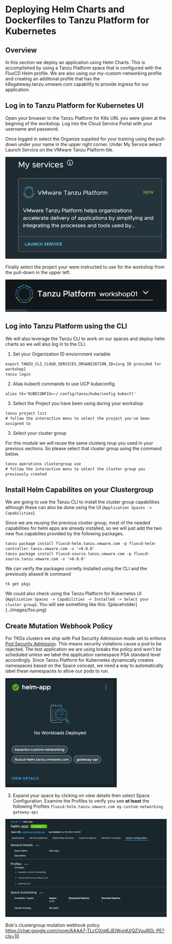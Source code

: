 # Deploying Helm Charts and Dockerfiles to Tanzu Platform for Kubernetes

## Overview

In this section we deploy an application using Helm Charts.  This is accomplished by using a Tanzu Platform space that is configured with the FluxCD Helm profile.  We are also using our my-custom-networking profile and creating an additonal profile that has the k8sgateway.tanzu.vmware.com capability to provide ingress for our application.

## Log in to Tanzu Platform for Kubernetes UI

Open your browser to the Tanzu Platform for K8s URL you were given at the begining of the workshop. Log into the Cloud Service Portal with your username and password.  

Once logged in select the Organize supplied for your training using the pull-down under your name in the upper right corner.  Under My Service select Launch Service on the VMware Tanzu Platform tile.

![My Services](../images/myservices.png)

Finally select the project your were instructed to use for the workshop from the pull-down in the upper left.

![Project](../images/project.png)

## Log into Tanzu Platform using the CLI

We will also leverage the Tanzu CLI to work on our spaces and deploy helm charts so we will also log in to the CLI.

1. Set your Organization ID enviornment variable 
```
export TANZU_CLI_CLOUD_SERVICES_ORGANIZATION_ID={org ID provided for workshop}
tanzu login
```
2. Alias kubectl commands to use UCP kubeconfig
```
alias tk='KUBECONFIG=~/.config/tanzu/kube/config kubectl'
```
3. Select the Project you have been using during your workshop
```
tanzu project list
# follow the interactive menu to select the project you've been assigned to
```
3. Select your cluster group

For this module we will reuse the same clusterg roup you used in your previous sections.  So please select that cluster group using the command below.

```
tanzu operations clustergroup use
# follow the interactive menu to select the cluster group you previously created
```

## Install Helm Capabilites on your Clustergroup

We are going to use the Tanzu CLI to install the cluster group capabilities although these can also be done using the UI (`Application Spaces -> Capabilities`).

Since we are reusing the previous cluster group, most of the needed capabilities for helm apps are already installed, so we will just add the two new flux capabilies provided by the following packages.

```
tanzu package install fluxcd-helm.tanzu.vmware.com -p fluxcd-helm-controller.tanzu.vmware.com -v '>0.0.0'
tanzu package install fluxcd-source.tanzu.vmware.com -p fluxcd-source.tanzu.vmware.com -v '>0.0.0'
```

We can verify the packages corretly installed using the CLI and the previously aliased tk command
```
tk get pkgi
```

We could also check using the Tanzu Platform for Kubernetes UI (`Application Spaces -> Capabilities -> Installed -> Select your cluster group`).  You will see something like this:
![placeholder]{../images/foo.png}

## Create Mutation Webhook Policy

For TKGs clusters we ship with Pod Security Admission mode set to enforce [Pod Security Admission](https://kubernetes.io/docs/concepts/security/pod-security-admission/).  This means security violations cause a pod to be rejected. The test application we are using breaks the policy and won't be scheduled unless we label the application namespace PSA standard level accordingly.  Since Tanzu Platform for Kubernetes dynamically creates namespaces based on the Space concept, we need a way to automatically label these namespaces to allow our pods to run.



![Space Ready](../images/helm-space-tile.png)

3. Expand your space by clicking on view details then select Space Configuration.  Examine the Profiles to verify you see **at least** the following Profiles `fluxcd-helm.tanzu.vmware.com my-custom-networking gateway-api`

![Space Configuration](../images/helm-space-configuration.png)

Bob's clustergroup mutation webhook policy https://chat.google.com/room/AAAA7-TLcC0/qtEJEIWujdU/QZVuuRDL-PE?cls=10
